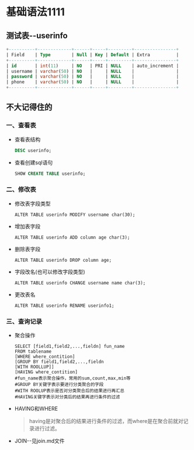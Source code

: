 # 基础语法1111

## 测试表--userinfo

```sql
+----------+-------------+------+-----+---------+----------------+
| Field    | Type        | Null | Key | Default | Extra          |
+----------+-------------+------+-----+---------+----------------+
| id       | int(11)     | NO   | PRI | NULL    | auto_increment |
| username | varchar(50) | NO   |     | NULL    |                |
| password | varchar(50) | NO   |     | NULL    |                |
| phone    | varchar(50) | NO   |     | NULL    |                |
+----------+-------------+------+-----+---------+----------------+
```

## 不大记得住的

### 一、查看表

* 查看表结构

  ```sql
  DESC userinfo;
  ```

* 查看创建sql语句

  ```sql
  SHOW CREATE TABLE userinfo;
  ```

### 二、修改表

* 修改表字段类型

  ```mysql
  ALTER TABLE userinfo MODIFY username char(30);
  ```

* 增加表字段

  ```mysql
  ALTER TABLE userinfo ADD column age char(3);
  ```

* 删除表字段

  ```mysql
  ALTER TABLE userinfo DROP column age;
  ```

* 字段改名(也可以修改字段类型)

  ```mysql
  ALTER TABLE userinfo CHANGE username name char(3);
  ```

* 更改表名

  ```mysql
  ALTER TABLE userinfo RENAME userinfo1;
  ```

### 三、查询记录

* 聚合操作

  ```mysql
  SELECT [field1,field2,...,fieldn] fun_name
  FROM tablename
  [WHERE where_contition]
  [GROUP BY field1,field2,...,fieldn
  [WITH ROOLLUP]]
  [HAVING where_contition]
  #fun_name表示聚合操作，常用的sum,count,max,min等
  #GROUP BY关键字表示要进行分类聚合的字段
  #WITH ROOLUP表示是否对分类聚合后的结果进行再汇总
  #HAVING关键字表示对分类后的结果再进行条件的过滤
  ```

* HAVING和WHERE

  > having是对聚合后的结果进行条件的过滤，而where是在聚合前就对记录进行过滤。

* JOIN--见join.md文件

  